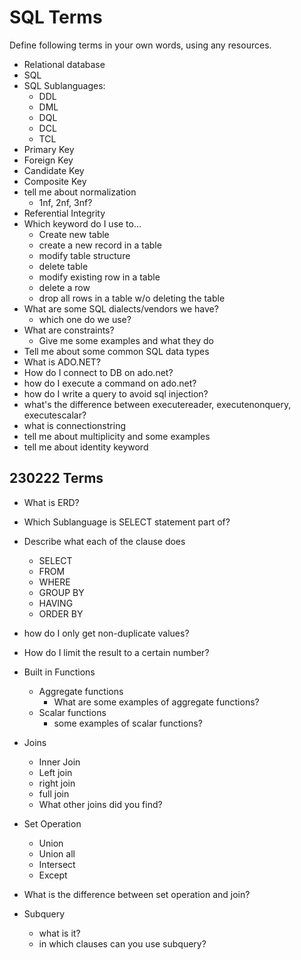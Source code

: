 # SQL Terms
Define following terms in your own words, using any resources. 

- Relational database
- SQL
- SQL Sublanguages:
    - DDL
    - DML
    - DQL
    - DCL
    - TCL
- Primary Key
- Foreign Key
- Candidate Key
- Composite Key
- tell me about normalization
    - 1nf, 2nf, 3nf?
- Referential Integrity
- Which keyword do I use to...
    - Create new table
    - create a new record in a table
    - modify table structure
    - delete table
    - modify existing row in a table
    - delete a row
    - drop all rows in a table w/o deleting the table
- What are some SQL dialects/vendors we have?
    - which one do we use?
- What are constraints?
    - Give me some examples and what they do
- Tell me about some common SQL data types
- What is ADO.NET?
- How do I connect to DB on ado.net?
- how do I execute a command on ado.net?
- how do I write a query to avoid sql injection?
- what's the difference between executereader, executenonquery, executescalar?
- what is connectionstring
- tell me about multiplicity and some examples
- tell me about identity keyword

## 230222 Terms
- What is ERD?
- Which Sublanguage is SELECT statement part of?

- Describe what each of the clause does
    - SELECT
    - FROM
    - WHERE
    - GROUP BY
    - HAVING
    - ORDER BY

- how do I only get non-duplicate values?

- How do I limit the result to a certain number?

- Built in Functions
    - Aggregate functions
        - What are some examples of aggregate functions?
    - Scalar functions
        - some examples of scalar functions?

- Joins
    - Inner Join
    - Left join
    - right join
    - full join
    - What other joins did you find?

- Set Operation
    - Union
    - Union all
    - Intersect
    - Except

- What is the difference between set operation and join?

- Subquery
    - what is it?
    - in which clauses can you use subquery?